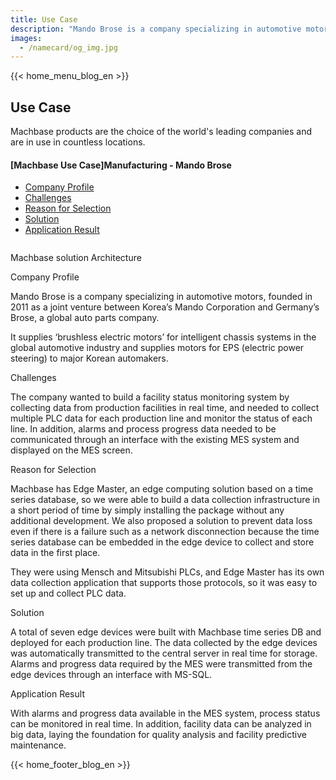 ```yaml
---
title: Use Case
description: "Mando Brose is a company specializing in automotive motors, founded in 2011 as a joint venture between Korea’s Mando Corporation and Germany’s Brose, a global auto parts company. It supplies ‘brushless electric motors’ for intelligent chassis systems in the global automotive industry and supplies motors for EPS (electric power steering) to major Korean automakers."
images:
  - /namecard/og_img.jpg
---
```


<head>
  <meta charset="UTF-8" />
  <meta name="viewport" content="width=device-width, initial-scale=1.0" />
  <link rel="stylesheet" type="text/css" href="../../css/common.css" />
  <link rel="stylesheet" type="text/css" href="../../css/style.css" />
</head>
{{< home_menu_blog_en >}}
<section class="usecase_section0">
  <div>
    <h2 class="sub_page_title">Use Case</h2>
    <p class="sub_page_titletext">
      Machbase products are the choice of the world's leading companies and are
      in use in countless locations.
    </p>
  </div>
</section>
<section>
  <div class="tech-inner">
    <section>
      <div class="tech-inner">
        <h4 class="blog-title">
          [Machbase Use Case]Manufacturing - Mando Brose
        </h4>
        <ul class="tech-list-ul">
          <a href="#anchor1">
            <li class="tech-list-li" id="tech-list-li">Company Profile</li> </a
          ><a href="#anchor2">
            <li class="tech-list-li" id="tech-list-li">Challenges</li></a
          >
          <a href="#anchor3">
            <li class="tech-list-li" id="tech-list-li">Reason for Selection</li>
          </a>
          <a href="#anchor4">
            <li class="tech-list-li" id="tech-list-li">Solution</li>
          </a>
          <a href="#anchor5">
            <li class="tech-list-li" id="tech-list-li">Application Result</li>
          </a>
        </ul>
        <div class="tech-contents">
          <div>
            <div class="tech-img-wrap">
              <img class="tech-img" src="../../img/usecase_mando.png" alt="" />
            </div>
            <p class="tech-contents-link-text">
              Machbase solution Architecture
            </p>
            <p class="tech-title" id="anchor1">Company Profile</p>
            <p class="tech-contents-text">
              Mando Brose is a company specializing in automotive motors,
              founded in 2011 as a joint venture between Korea’s Mando
              Corporation and Germany’s Brose, a global auto parts company.
            </p>
            <p class="tech-contents-text">
              It supplies ‘brushless electric motors’ for intelligent chassis
              systems in the global automotive industry and supplies motors for
              EPS (electric power steering) to major Korean automakers.
            </p>
            <p class="tech-title" id="anchor2">Challenges</p>
            <p class="tech-contents-text">
              The company wanted to build a facility status monitoring system by
              collecting data from production facilities in real time, and
              needed to collect multiple PLC data for each production line and
              monitor the status of each line. In addition, alarms and process
              progress data needed to be communicated through an interface with
              the existing MES system and displayed on the MES screen.
            </p>
            <p class="tech-title" id="anchor3">Reason for Selection</p>
            <p class="tech-contents-text">
              Machbase has Edge Master, an edge computing solution based on a
              time series database, so we were able to build a data collection
              infrastructure in a short period of time by simply installing the
              package without any additional development. We also proposed a
              solution to prevent data loss even if there is a failure such as a
              network disconnection because the time series database can be
              embedded in the edge device to collect and store data in the first
              place.
            </p>
            <p class="tech-contents-text">
              They were using Mensch and Mitsubishi PLCs, and Edge Master has
              its own data collection application that supports those protocols,
              so it was easy to set up and collect PLC data.
            </p>
            <p class="tech-title" id="anchor4">Solution</p>
            <p class="tech-contents-text">
              A total of seven edge devices were built with Machbase time series
              DB and deployed for each production line. The data collected by
              the edge devices was automatically transmitted to the central
              server in real time for storage. Alarms and progress data required
              by the MES were transmitted from the edge devices through an
              interface with MS-SQL.
            </p>
            <p class="tech-title" id="anchor5">Application Result</p>
            <p class="tech-contents-text">
              With alarms and progress data available in the MES system, process
              status can be monitored in real time. In addition, facility data
              can be analyzed in big data, laying the foundation for quality
              analysis and facility predictive maintenance.
            </p>
          </div>
        </div>
      </div>
    </section>
  </div>
</section>
{{< home_footer_blog_en >}}
